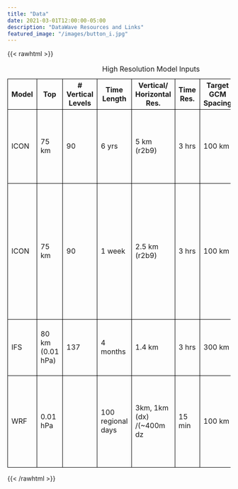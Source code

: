 ```yaml
---
title: "Data"
date: 2021-03-01T12:00:00-05:00
description: "DataWave Resources and Links"
featured_image: "/images/button_i.jpg"
---
```

{{< rawhtml >}}
<div>
<head>
   <style type="text/css">
    td, th {border: 1px solid black;} table { border-collapse: collapse; }
   </style> 
</head>
<body>
 <table>
 <caption>High Resolution Model Inputs</caption>
  <tr>
     <th>Model</th>
     <th>Top</th>
     <th># Vertical Levels</th>
     <th>Time Length</th>
     <th>Vertical/ Horizontal Res.</th>
     <th>Time Res.</th>
     <th>Target GCM Spacing</th>
     <th>Filter Method Notes</th>
  </tr>
  <tr>
     <td>ICON</td>
     <td>75 km</td>
     <td>90</td>
     <td>6 yrs</td>
     <td>5 km (r2b9)</td>
     <td>3 hrs</td>
     <td>100 km</td>
     <td>from Healpix grid, transform to spectral space and then follow same steps as ICON 2.5km simulation</td>
  </tr>
  <tr>
     <td>ICON</td>
     <td>75 km</td>
     <td>90</td>
     <td>1 week</td>
     <td>2.5 km (r2b9)</td>
     <td>3 hrs</td>
     <td>100 km</td>
     <td>Remap to Gaussian (n1024 via first order conservative remapping); In spectral space, taper to zero starting at 950km and completely zeroing out everything under ~550km period waves. </td>
  </tr>
  <tr>
     <td>IFS</td>
     <td>80 km (0.01 hPa)</td>
     <td>137</td>
     <td>4 months</td>
     <td>1.4 km</td>
     <td>3 hrs</td>
     <td>300 km</td>
     <td>Global Helmholtz decomposition with a fixed 2000 km spatial filter.</td>
  </tr>
  <tr>
     <td>WRF</td>
     <td>0.01 hPa</td>
     <td></td>
     <td>100 regional days</td>
     <td>3km, 1km (dx) /(~400m dz</td>
     <td>15 min</td>
     <td>100 km</td>
     <td>Similar to IFS data with Helmholtz decomposition, but using 700 km (selected case only for comparison with Gaussian filter) </td>
  </tr>
 </table>
</body>


{{< /rawhtml >}}